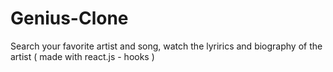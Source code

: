 # Genius-Clone
 Search your favorite artist and song, watch the lyrirics and biography of the artist ( made with react.js - hooks )

